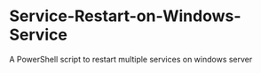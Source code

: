 # Service-Restart-on-Windows-Service
A PowerShell script to restart multiple services on windows server
